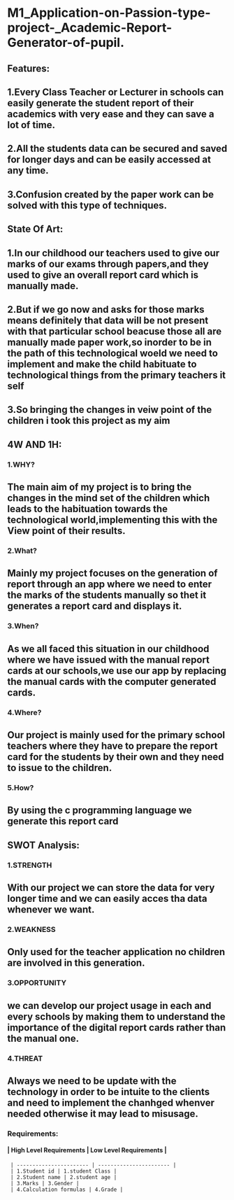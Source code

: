 # M1_Application-on-Passion-type-project-_Academic-Report-Generator-of-pupil.
## Features:
1.Every Class Teacher or Lecturer in schools can easily generate the student report of their academics with very ease and they can save a lot of time.
------------------------------------------------------------------------------------------------------------------------------------------------------
2.All the students data can be secured and saved for longer days and can be easily accessed at any time.
------------------------------------------------------------------------------------------------------------------------------------------------------
3.Confusion created by the paper work can be solved with this type of techniques.
------------------------------------------------------------------------------------------------------------------------------------------------------



## State Of Art:
1.In our childhood our teachers used to give our marks of our exams through papers,and they used to give an overall report card which is  manually made.
-------------------------------------------------------------------------------------------------------------------------------------------------------
2.But if we go now and asks for those marks means definitely that data will be not present with that particular school beacuse those all are manually made paper work,so inorder to be in the path of this technological woeld we need to implement and make the child habituate to technological things from the primary teachers it self
------------------------------------------------------------------------------------------------------------------------------------------------------------------------------------------------------------------------------------------------------------------------------------------------------------------------------------------
3.So bringing the changes in veiw point of the children i took this project as my aim
---------------------------------------------------------------------------------------------------------------------------------------------------------------------------------



## 4W AND 1H:
### 1.WHY?
The main aim of my project is to bring the changes in the mind set of the children which leads to the habituation towards the technological world,implementing this with the View point of their results.
-----------------------------------------------------------------------------------------------------------------------------------------------------------------------------------------------------------
### 2.What?
Mainly my project focuses on the generation of report through an app where we need to enter the marks of the students manually so thet it generates a report card and displays it.
------------------------------------------------------------------------------------------------------------------------------------------------------------------------------------
### 3.When?
As we all faced this situation in our childhood where we have issued with the manual report cards at our schools,we use our app by replacing the manual cards with the computer generated cards.
--------------------------------------------------------------------------------------------------------------------------------------------------------------------------------------------------
### 4.Where?
Our project is mainly used for the primary school teachers where they have to prepare the report card for the students by their own and they need to issue to the children.
-----------------------------------------------------------------------------------------------------------------------------------------------------------------------------
### 5.How?
By using the c programming language we generate this report card
------------------------------------------------------------------



## **SWOT Analysis:**
### 1.STRENGTH
With our project we can store the data for very longer time and we can easily acces tha data whenever we want.
--------------------------------------------------------------------------------------------------------------
### 2.WEAKNESS
Only used for the teacher application no children are involved in this generation.
---------------------------------------------------------------------------------
### 3.OPPORTUNITY
we can develop our project usage in each and every schools by making them to understand the importance of the digital report cards rather than the manual one.
--------------------------------------------------------------------------------------------------------------------------------------------------------------
### 4.THREAT
Always we need to be update with the technology in order to be intuite to the clients and need to implement the chanhged whenver needed otherwise it may lead to misusage.
---------------------------------------------------------------------------------------------------------------------------------------------------------------------------

### Requirements:
#### | High Level Requirements | Low Level Requirements |
     | ----------------------- | ----------------------- |
     | 1.Student id | 1.student Class |    
     | 2.Student name | 2.student age |
     | 3.Marks | 3.Gender | 
     | 4.Calculation formulas | 4.Grade |
    
     



